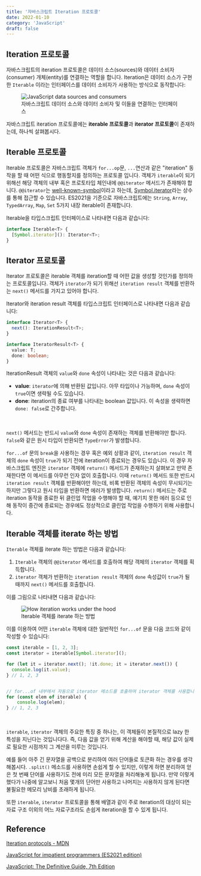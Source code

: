 ```yaml
---
title: '자바스크립트 Iteration 프로토콜'
date: 2022-01-10
category: 'JavaScript'
draft: false
---
```


## Iteration 프로토콜

자바스크립트의 iteration 프로토콜은 데이터 소스(sources)와 데이터 소비자(consumer) 개체(entity)를 연결하는 역할을 합니다. Iteration은 데이터 소스가 구현한 `Iterable` 이라는 인터페이스를 데이터 소비자가 사용하는 방식으로 동작합니다:

<figure>
    <img src="https://cdn.jsdelivr.net/gh/jaehyeon48/jaehyeon48.github.io@master/assets/images/javascript/iterator-protocol/data-sources-and-consumers.png" alt="JavaScript data sources and consumers">
    <figcaption>자바스크립트 데이터 소스와 데이터 소비자 및 이들을 연결하는 인터페이스</figcaption>
</figure>

자바스크립트 iteration 프로토콜에는 **iterable 프로토콜**과 **iterator 프로토콜**이 존재하는데, 하나씩 살펴봅시다.

## Iterable 프로토콜

Iterable 프로토콜은 자바스크립트 객체가 `for...op`문, `...`연산과 같은 "iteration" 동작을 할 때 어떤 식으로 행동할지를 정의하는 프로토콜 입니다. 객체가 `iterable`이 되기 위해선 해당 객체의 내부 혹은 프로토타입 체인내에 `@@iterator` 메서드가 존재해야 합니다. `@@iterator`는 [well-known-symbol](https://tc39.es/ecma262/#sec-well-known-symbols)이라고 하는데, [Symbol.iterator](https://developer.mozilla.org/en-US/docs/Web/JavaScript/Reference/Global_Objects/Symbol/iterator)라는 상수를 통해 접근할 수 있습니다. ES2021을 기준으로 자바스크립트에는 `String`, `Array`, `TypedArray`, `Map`, `Set` 5가지 내장 iterable이 존재합니다.

Iterable을 타입스크립트 인터페이스로 나타내면 다음과 같습니다:

```ts
interface Iterable<T> {
  [Symbol.iterator](): Iterator<T>;
}
```

## Iterator 프로토콜

Iterator 프로토콜은 iterable 객체를 iteration할 때 어떤 값을 생성할 것인가를 정의하는 프로토콜입니다. 객체가 `iterator`가 되기 위해선 `iteration result` 객체를 반환하는 `next()` 메서드를 가지고 있어야 합니다.

Iterator와 iteration result 객체를 타입스크립트 인터페이스로 나타내면 다음과 같습니다:

```ts
interface Iterator<T> {
  next(): IterationResult<T>;
}

interface IteratorResult<T> {
  value: T;
  done: boolean;
}
```

IterationResult 객체의 `value`와 `done` 속성이 나타내는 것은 다음과 같습니다:

- **value**: `iterator`에 의해 반환된 값입니다. 아무 타입이나 가능하며, `done` 속성이 `true`이면 생략될 수도 있습니다.
- **done**: iteration의 종료 여부를 나타내는 boolean 값입니다. 이 속성을 생략하면 `done: false`로 간주합니다.

<br />

`next()` 메서드는 반드시 `value`와 `done` 속성이 존재하는 객체를 반환해야만 합니다. `false`와 같은 원시 타입이 반환되면 `TypeError`가 발생합니다.

`for...of` 문의 `break`을 사용하는 경우 혹은 예외 상황과 같이, `iteration result` 객체의 `done` 속성이 `true`가 되기 전에 iteration이 종료되는 경우도 있습니다. 이 경우 자바스크립트 엔진은 `iterator` 객체에 `return()` 메서드가 존재하는지 살펴보고 만약 존재한다면 이 메서드를 아무런 인자 없이 호출합니다. 이때 `return()` 메서드 또한 반드시 `iteration result` 객체를 반환해야만 하는데, 비록 반환된 객체의 속성이 무시되기는 하지만 그렇다고 원시 타입을 반환하면 에러가 발생합니다. `return()` 메서드는 주로 iteration 동작을 종료한 뒤 클린업 작업을 수행해야 할 때, 예기치 못한 에러 등으로 인해 동작이 중간에 종료되는 경우에도 정상적으로 클린업 작업을 수행하기 위해 사용합니다.

## Iterable 객체를 iterate 하는 방법

`Iterable` 객체를 iterate 하는 방법은 다음과 같습니다:

1. `Iterable` 객체의 `@@iterator` 메서드를 호출하여 해당 객체의 `iterator` 객체를 획득합니다.
2. `iterator` 객체가 반환하는 `iteration result` 객체의 `done` 속성값이 `true`가 될 때까지 `next()` 메서드를 호출합니다.

이를 그림으로 나타내면 다음과 같습니다:

<figure>
    <img src="https://cdn.jsdelivr.net/gh/jaehyeon48/jaehyeon48.github.io@master/assets/images/javascript/iterator-protocol/how_iteration_works_under_the_hood.png" alt="How iteration works under the hood">
    <figcaption>Iterable 객체를 iterate 하는 방법</figcaption>
</figure>

이를 이용하여 어떤 `iterable` 객체에 대한 일반적인 `for...of` 문을 다음 코드와 같이 작성할 수 있습니다:

```js
const iterable = [1, 2, 3];
const iterator = iterable[Symbol.iterator]();

for (let it = iterator.next(); !it.done; it = iterator.next()) {
  console.log(it.value);
} // 1, 2, 3


// for...of 내부에서 자동으로 iterator 메소드를 호출하여 iterator 객체를 사용합니다
for (const elem of iterable) {
    console.log(elem);
} // 1, 2, 3
```

<br />

`iterable`, `iterator` 객체의 주요한 특징 중 하나는, 이 객체들이 본질적으로 lazy 한 특성을 지닌다는 것입니다다. 즉, 다음 값을 얻기 위해 계산을 해야할 때, 해당 값이 실제로 필요한 시점까지 그 계산을 미루는 것입니다.

예를 들어 아주 긴 문자열을 공백으로 분리하여 여러 단어들로 토큰화 하는 경우를 생각해봅시다. `.split()` 메소드를 사용하면 손쉽게 할 수 있지만, 이렇게 하면 분리하여 얻은 첫 번째 단어를 사용하기도 전에 미리 모든 문자열을 처리해놓게 됩니다. 만약 이렇게 했다가 나중에 알고보니 처음 몇개의 단어만 사용하고 나머지는 사용하지 않게 된다면 불필요한 메모리 낭비를 초래하게 됩니다.

또한 `iterable`, `iterator` 프로토콜을 통해 배열과 같이 주로 iteration의 대상이 되는 자료 구조 이외의 어느 자료구조라도 손쉽게 iteration을 할 수 있게 됩니다.

## Reference

[Iteration protocols - MDN](https://developer.mozilla.org/en-US/docs/Web/JavaScript/Reference/Iteration_protocols)

[JavaScript for impatient programmers (ES2021 edition)](https://exploringjs.com/impatient-js/)

[JavaScript: The Definitive Guide, 7th Edition](https://www.oreilly.com/library/view/javascript-the-definitive/9781491952016/)